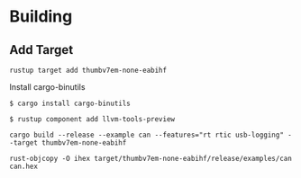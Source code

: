# Building

## Add Target 

```text
rustup target add thumbv7em-none-eabihf
```

Install cargo-binutils

```text
$ cargo install cargo-binutils

$ rustup component add llvm-tools-preview
```

```text  
cargo build --release --example can --features="rt rtic usb-logging" --target thumbv7em-none-eabihf
```

```text  
rust-objcopy -O ihex target/thumbv7em-none-eabihf/release/examples/can can.hex
```
